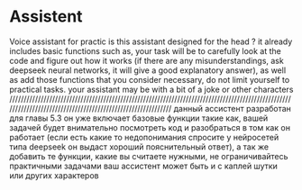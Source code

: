 # Assistent
Voice assistant for practic
is this assistant designed for the head ? it already includes basic functions such as, your task will be to carefully look at the code and figure out how it works (if there are any misunderstandings, ask deepseek neural networks, it will give a good explanatory answer), as well as add those functions that you consider necessary, do not limit yourself to practical tasks. your assistant may be with a bit of a joke or other characters                                    
////////////////////////////////////////////////////////////////////////////////////////////////////////////////////////////////////////////////////////////
данный ассистент разработан для главы 5.3 он уже включает базовые функции такие как, вашей задачей будет внимательно посмотреть код и разобраться в том как он работает (если есть какие то недопонимания спросите у нейросетей типа deepseek он выдаст хороший пояснительный ответ), а так же добавить те функции, какие вы считаете нужными, не ограничивайтесь практичными задачами ваш ассистент может быть и с каплей шутки или других характеров
